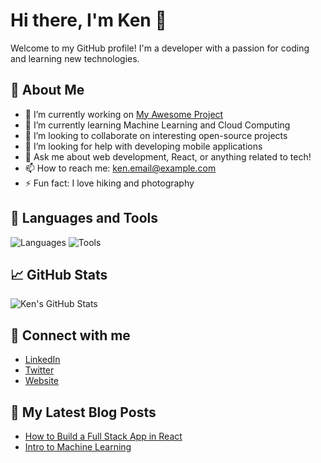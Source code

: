 # Hi there, I'm Ken 👋

Welcome to my GitHub profile! I'm a developer with a passion for coding and learning new technologies.

## 🚀 About Me
- 🔭 I’m currently working on [My Awesome Project](https://github.com/ken/awesome-project)
- 🌱 I’m currently learning Machine Learning and Cloud Computing
- 👯 I’m looking to collaborate on interesting open-source projects
- 🤔 I’m looking for help with developing mobile applications
- 💬 Ask me about web development, React, or anything related to tech!
- 📫 How to reach me: [ken.email@example.com](mailto:ken.email@example.com)
- ⚡ Fun fact: I love hiking and photography

## 🔧 Languages and Tools
![Languages](https://img.shields.io/badge/Code-JavaScript-blue?style=for-the-badge&logo=javascript)
![Tools](https://img.shields.io/badge/Tools-VS%20Code-blue?style=for-the-badge&logo=visualstudiocode)

## 📈 GitHub Stats
![Ken's GitHub Stats](https://github-readme-stats.vercel.app/api?username=ken&show_icons=true&hide_title=true)

## 🔗 Connect with me
- [LinkedIn](https://www.linkedin.com/in/ken/)
- [Twitter](https://twitter.com/ken/)
- [Website](https://ken.dev)

## 📝 My Latest Blog Posts
- [How to Build a Full Stack App in React](https://ken.dev/blog/react-full-stack)
- [Intro to Machine Learning](https://ken.dev/blog/ml-introduction)

